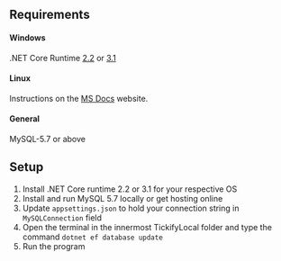 ## Requirements
#### Windows
.NET Core Runtime [2.2](https://dotnet.microsoft.com/download/dotnet-core/2.2/runtime) or [3.1](https://dotnet.microsoft.com/download/dotnet-core/3.1/runtime)

#### Linux
Instructions on the [MS Docs](https://docs.microsoft.com/en-us/dotnet/core/install/linux-package-manager-ubuntu-1904) website.

#### General
MySQL-5.7 or above

## Setup
1. Install .NET Core runtime 2.2 or 3.1 for your respective OS
2. Install and run MySQL 5.7 locally or get hosting online
3. Update `appsettings.json` to hold your connection string in `MySQLConnection` field
4. Open the terminal in the innermost TickifyLocal folder and type the command `dotnet ef database update`
5. Run the program

